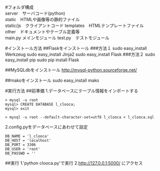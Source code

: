 #フォルダ構成  
server　サーバコード(python)  
static　HTMLや画像等の静的ファイル  
static/js　クライアントコード
templates　HTMLテンプレートファイル  
other　ドキュメントやテーブル定義等  
main.py メインモジュール
test.py　テストモジュール

#インストール方法
##Flaskをインストール
###方法１
    sudo easy_install Werkzeug
    sudo easy_install Jinja2
    sudo easy_install Flask
###方法２
    sudo easy_install pip
    sudo pip install Flask

##MySQLdbをインストール
http://mysql-python.sourceforge.net/  

##makoをインストール
    sudo easy_install mako  

#実行方法
##前準備
1.データベースにテーブル情報をインポートする
    
    > mysql -u root 
    mysql> CREATE DATABASE l_clooca;
    mysql> exit
    
    > mysql -u root --default-character-set=utf8 l_clooca < l_clooca.sql

2.config.pyをデータベースにあわせて設定
    
    DB_NAME = 'l_clooca'
    DB_HOST = 'localhost'
    DB_PORT = 3306
    DB_USER = 'root'
    DB_PASSWD = ''
    
##実行
1.'python clooca.py'で実行
2.http://127.0.0.1:5000/ にアクセス
